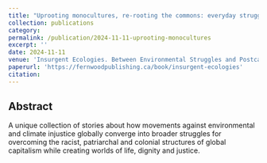 ```yaml
---
title: "Uprooting monocultures, re-rooting the commons: everyday struggles against eucalyptus tree plantations in Galicia"
collection: publications
category: 
permalink: /publication/2024-11-11-uprooting-monocultures
excerpt: ''
date: 2024-11-11
venue: 'Insurgent Ecologies. Between Environmental Struggles and Postcapitalist Transformations'
paperurl: 'https://fernwoodpublishing.ca/book/insurgent-ecologies'
citation: 
---
```


## Abstract

A unique collection of stories about how movements against environmental and climate injustice globally converge into broader struggles for overcoming the racist, patriarchal and colonial structures of global capitalism while creating worlds of life, dignity and justice.
